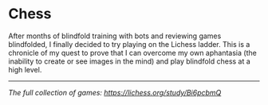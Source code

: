 # Chess

After months of blindfold training with bots and reviewing games blindfolded, I finally decided to try playing on the Lichess ladder.  This is a chronicle of my quest to prove that I can overcome my own aphantasia (the inability to create or see images in the mind) and play blindfold chess at a high level.  

---

*The full collection of games: https://lichess.org/study/Bi6pcbmQ*
